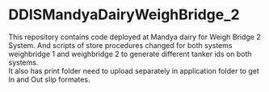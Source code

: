 # DDISMandyaDairyWeighBridge_2 
This repository contains code deployed at Mandya dairy for Weigh Bridge 2 System.
And scripts of store procedures changed for both systems weighbridge 1 and weighbridge 2 to generate different tanker ids on both systems.  
It also has print folder need to upload separately in application folder to get In and Out slip formates.
